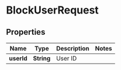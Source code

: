 
# BlockUserRequest

## Properties
Name | Type | Description | Notes
------------ | ------------- | ------------- | -------------
**userId** | **String** | User ID | 



